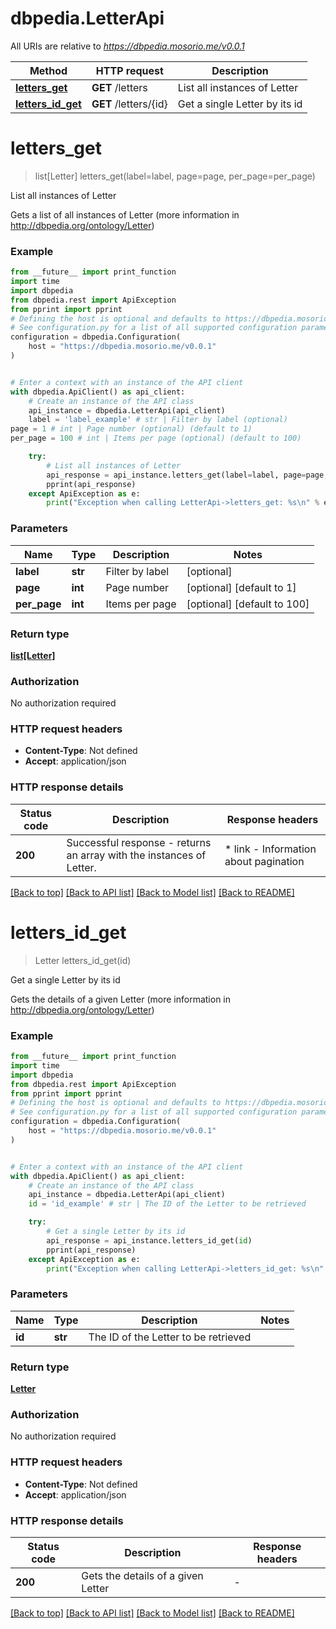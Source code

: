# dbpedia.LetterApi

All URIs are relative to *https://dbpedia.mosorio.me/v0.0.1*

Method | HTTP request | Description
------------- | ------------- | -------------
[**letters_get**](LetterApi.md#letters_get) | **GET** /letters | List all instances of Letter
[**letters_id_get**](LetterApi.md#letters_id_get) | **GET** /letters/{id} | Get a single Letter by its id


# **letters_get**
> list[Letter] letters_get(label=label, page=page, per_page=per_page)

List all instances of Letter

Gets a list of all instances of Letter (more information in http://dbpedia.org/ontology/Letter)

### Example

```python
from __future__ import print_function
import time
import dbpedia
from dbpedia.rest import ApiException
from pprint import pprint
# Defining the host is optional and defaults to https://dbpedia.mosorio.me/v0.0.1
# See configuration.py for a list of all supported configuration parameters.
configuration = dbpedia.Configuration(
    host = "https://dbpedia.mosorio.me/v0.0.1"
)


# Enter a context with an instance of the API client
with dbpedia.ApiClient() as api_client:
    # Create an instance of the API class
    api_instance = dbpedia.LetterApi(api_client)
    label = 'label_example' # str | Filter by label (optional)
page = 1 # int | Page number (optional) (default to 1)
per_page = 100 # int | Items per page (optional) (default to 100)

    try:
        # List all instances of Letter
        api_response = api_instance.letters_get(label=label, page=page, per_page=per_page)
        pprint(api_response)
    except ApiException as e:
        print("Exception when calling LetterApi->letters_get: %s\n" % e)
```

### Parameters

Name | Type | Description  | Notes
------------- | ------------- | ------------- | -------------
 **label** | **str**| Filter by label | [optional] 
 **page** | **int**| Page number | [optional] [default to 1]
 **per_page** | **int**| Items per page | [optional] [default to 100]

### Return type

[**list[Letter]**](Letter.md)

### Authorization

No authorization required

### HTTP request headers

 - **Content-Type**: Not defined
 - **Accept**: application/json

### HTTP response details
| Status code | Description | Response headers |
|-------------|-------------|------------------|
**200** | Successful response - returns an array with the instances of Letter. |  * link - Information about pagination <br>  |

[[Back to top]](#) [[Back to API list]](../README.md#documentation-for-api-endpoints) [[Back to Model list]](../README.md#documentation-for-models) [[Back to README]](../README.md)

# **letters_id_get**
> Letter letters_id_get(id)

Get a single Letter by its id

Gets the details of a given Letter (more information in http://dbpedia.org/ontology/Letter)

### Example

```python
from __future__ import print_function
import time
import dbpedia
from dbpedia.rest import ApiException
from pprint import pprint
# Defining the host is optional and defaults to https://dbpedia.mosorio.me/v0.0.1
# See configuration.py for a list of all supported configuration parameters.
configuration = dbpedia.Configuration(
    host = "https://dbpedia.mosorio.me/v0.0.1"
)


# Enter a context with an instance of the API client
with dbpedia.ApiClient() as api_client:
    # Create an instance of the API class
    api_instance = dbpedia.LetterApi(api_client)
    id = 'id_example' # str | The ID of the Letter to be retrieved

    try:
        # Get a single Letter by its id
        api_response = api_instance.letters_id_get(id)
        pprint(api_response)
    except ApiException as e:
        print("Exception when calling LetterApi->letters_id_get: %s\n" % e)
```

### Parameters

Name | Type | Description  | Notes
------------- | ------------- | ------------- | -------------
 **id** | **str**| The ID of the Letter to be retrieved | 

### Return type

[**Letter**](Letter.md)

### Authorization

No authorization required

### HTTP request headers

 - **Content-Type**: Not defined
 - **Accept**: application/json

### HTTP response details
| Status code | Description | Response headers |
|-------------|-------------|------------------|
**200** | Gets the details of a given Letter |  -  |

[[Back to top]](#) [[Back to API list]](../README.md#documentation-for-api-endpoints) [[Back to Model list]](../README.md#documentation-for-models) [[Back to README]](../README.md)

